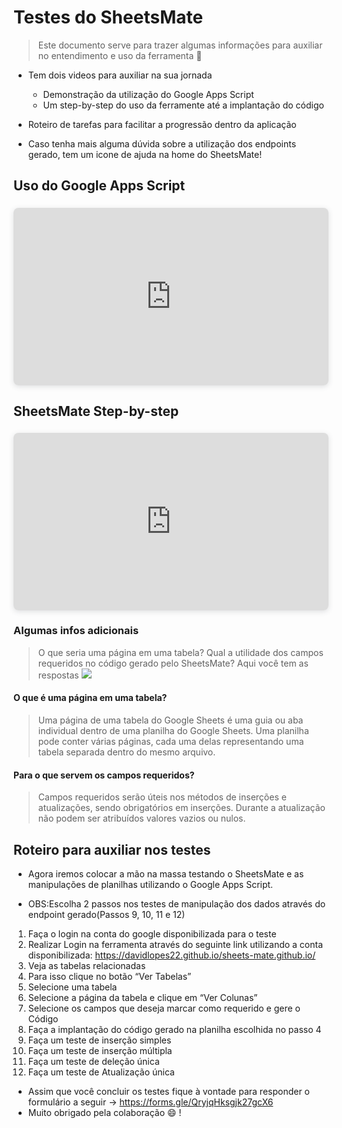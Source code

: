 <!--
author:   M. David Lopes

email:    mdlopes@inf.ufsm.br

version:  0.0.1

language: PT-BR

narrator: Brazilian Portuguese Female

comment:  Material de apoio para eøntendimento da ferramenta SheetsMate e testes

translation: English  translations/English.md

-->



# Testes do SheetsMate

> Este documento serve para trazer algumas informações para auxiliar no entendimento e uso da ferramenta 🤯 

- Tem dois videos para auxiliar na sua jornada

  - Demonstração da utilização do Google Apps Script
  - Um step-by-step do uso da ferramente até a implantação do código

- Roteiro de tarefas para facilitar a progressão dentro da aplicação
- Caso tenha mais alguma dúvida sobre a utilização dos endpoints gerado, tem um icone de ajuda na home do SheetsMate!





## Uso do Google Apps Script

<div style="position: relative; width: 100%; height: 0; padding-top: 56.2500%;
 padding-bottom: 0; box-shadow: 0 2px 8px 0 rgba(63,69,81,0.16); margin-top: 1.6em; margin-bottom: 0.9em; overflow: hidden;
 border-radius: 8px; will-change: transform;">
  <iframe loading="lazy" style="position: absolute; width: 100%; height: 100%; top: 0; left: 0; border: none; padding: 0;margin: 0;"
    src="https://www.canva.com/design/DAFmMcAMLOI/watch?embed" allowfullscreen="allowfullscreen" allow="fullscreen">
  </iframe>
</div>


## SheetsMate Step-by-step

<div style="position: relative; width: 100%; height: 0; padding-top: 56.2500%;
 padding-bottom: 0; box-shadow: 0 2px 8px 0 rgba(63,69,81,0.16); margin-top: 1.6em; margin-bottom: 0.9em; overflow: hidden;
 border-radius: 8px; will-change: transform;">
  <iframe loading="lazy" style="position: absolute; width: 100%; height: 100%; top: 0; left: 0; border: none; padding: 0;margin: 0;"
    src="https://www.canva.com/design/DAFmM-5NwVA/watch?embed" allowfullscreen="allowfullscreen" allow="fullscreen">
  </iframe>
</div>

### Algumas infos adicionais
>O que seria uma página em uma tabela? Qual a utilidade dos campos requeridos no código gerado pelo SheetsMate? Aqui você tem as respostas
![](https://images.unsplash.com/photo-1649565022637-feda16a124d2?ixlib=rb-4.0.3&ixid=M3wxMjA3fDB8MHxwaG90by1wYWdlfHx8fGVufDB8fHx8fA%3D%3D&auto=format&fit=crop&w=819&q=80)



#### O que é uma página em uma tabela?

>Uma página de uma tabela do Google Sheets é uma guia ou aba individual dentro de uma planilha do Google Sheets. Uma planilha pode conter várias páginas, cada uma delas representando uma tabela separada dentro do mesmo arquivo.

#### Para o que servem os campos requeridos?
>Campos requeridos serão úteis nos métodos de inserções e atualizações, sendo obrigatórios em inserções. Durante a atualização não podem ser atribuídos valores vazios ou nulos.

## Roteiro para auxiliar nos testes

- Agora iremos colocar a mão na massa testando o SheetsMate e as manipulações de planilhas utilizando o Google Apps Script.

* OBS:Escolha 2 passos nos testes de manipulação dos dados através do endpoint gerado(Passos 9, 10, 11 e 12)
>
01. Faça o login na conta do google disponibilizada para o teste
02. Realizar Login na ferramenta através do seguinte link utilizando a conta disponibilizada: https://davidlopes22.github.io/sheets-mate.github.io/
03. Veja as tabelas relacionadas
04. Para isso clique no botão “Ver Tabelas”
05. Selecione uma tabela
06. Selecione a página da tabela e clique em “Ver Colunas”
07. Selecione os campos que deseja marcar como requerido e gere o Código
08. Faça a implantação do código gerado na planilha escolhida no passo 4
09. Faça um teste de inserção simples
10. Faça um teste de inserção múltipla
11. Faça um teste de deleção única
12. Faça um teste de Atualização única
>
* Assim que você concluir os testes fique à vontade para responder o formulário a seguir -> https://forms.gle/QryjqHksgjk27gcX6
* Muito obrigado pela colaboração 😄 !